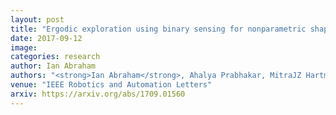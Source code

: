 ```yaml
---
layout: post
title: "Ergodic exploration using binary sensing for nonparametric shape estimation"
date: 2017-09-12
image: 
categories: research
author: Ian Abraham
authors: "<strong>Ian Abraham</strong>, Ahalya Prabhakar, MitraJZ Hartmann, ToddD Murphey"
venue: "IEEE Robotics and Automation Letters"
arxiv: https://arxiv.org/abs/1709.01560
---
```

